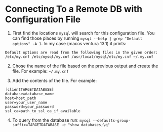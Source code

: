 # Connecting To a Remote DB with Configuration File

1. First find the locations `mysql` will search for this configuration file. You can find those places by running `mysql --help | grep "Default options" -A 1`. In my case (macos ventura 13.1) it prints:

```
Default options are read from the following files in the given order:
/etc/my.cnf /etc/mysql/my.cnf /usr/local/mysql/etc/my.cnf ~/.my.cnf
```

2. Chose the name of the file based on the previous output and create the file. For example: `~/.my.cnf`

3. Add the contents of the file. For example:

```
[clientTARGETDATABASE]
database=database_name
host=host_path
user=your_user_name
password=your_password
ssl_ca=path_to_ssl_ca_if_available
```

4. To query from the database run: `mysql --defaults-group-suffix=TARGETDATABASE -e "show databases;\q"`
